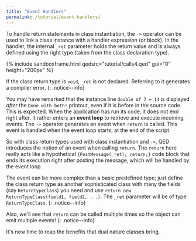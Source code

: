 ```yaml
---
title: "Event Handlers"
permalink: /tutorial/event-handlers/
---
```


To handle return statements in class instantiation, the `->` operator can be used to link a class instance with a handler expression (or block). In the handler, the internal `_ret` parameter holds the return value and is always defined using the right type (taken from the class declaration type).

{% include sandboxframe.html qedsrc="tutorial/calls4.qed" gui="0" height="200px" %}

If the class return type is `void`, `_ret` is not declared. Referring to it generates a compiler error.
{: .notice--info}

You may have remarked that the instance line `double of 7 = 14` is displayed *after* the `Done with both!` printout, even if it is before in the source code. This is expected. When the application has run its code, it does not end right after. It rather enters an **event loop** to retrieve and execute incoming events. The `->` operator generates an event when `return` is called. This event is handled when the event loop starts, at the end of the script.

So with class return types used with class instantiation and `->`, QED introduces the notion of an event when calling `return`. The `return` here really acts like a hypothetical `{PostMessage(_ret); return;}` code block that ends its execution right after posting the message, which will be handled by the event loop.

The event can be more complex than a basic predefined type; just define the class return type as another sophisticated class with many the fields (say `ReturnTypeClass`) you need and use `return new ReturnTypeClass(field1, field2, ...)`. The `_ret` parameter will be of type `ReturnTypeClass`.
{: .notice--info}

Also, we'll see that `return` can be called multiple times so the object can emit multiple events!
{: .notice--info}

It's now time to reap the benefits that dual nature classes bring.
